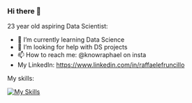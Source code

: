 ### Hi there 👋

23 year old aspiring Data Scientist:

- 🌱 I’m currently learning Data Science
- 🤔 I’m looking for help with DS projects
- 📫 How to reach me:
  @knowraphael on insta
 - My LinkedIn: https://www.linkedin.com/in/raffaelefruncillo

My skills:

[![My Skills](https://skillicons.dev/icons?i=py,js,aws,flutter,mysql,postgres,sqlite,tensorflow,html,css,anaconda)](https://skillicons.dev)

